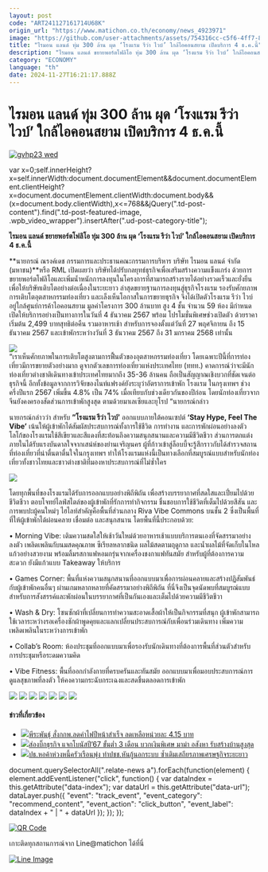 ```yaml
---
layout: post
code: "ART241127161714U68K"
origin_url: "https://www.matichon.co.th/economy/news_4923971"
image: "https://github.com/user-attachments/assets/754316cc-c5f6-4ff7-8ba5-1923569de16d"
title: "ไรมอน แลนด์ ทุ่ม 300 ล้าน ผุด ‘โรงแรม รีว่า ไวบ์’ ใกล้ไอคอนสยาม เปิดบริการ 4 ธ.ค.นี้"
description: "ไรมอน แลนด์ ขยายพอร์ตโฟลิโอ ทุ่ม 300 ล้าน ผุด ‘โรงแรม รีว่า ไวบ์’ ใกล้ไอคอนสยาม เปิดบริการ 4 ธ.ค.นี้"
category: "ECONOMY"
language: "th"
date: 2024-11-27T16:21:17.888Z
---
```


# ไรมอน แลนด์ ทุ่ม 300 ล้าน ผุด ‘โรงแรม รีว่า ไวบ์’ ใกล้ไอคอนสยาม เปิดบริการ 4 ธ.ค.นี้

[![](https://www.matichon.co.th/wp-content/uploads/2024/11/gvhp23-wed.jpg "gvhp23 wed")](https://www.matichon.co.th/wp-content/uploads/2024/11/gvhp23-wed.jpg)

var x=0;self.innerHeight?x=self.innerWidth:document.documentElement&&document.documentElement.clientHeight?x=document.documentElement.clientWidth:document.body&&(x=document.body.clientWidth),x<=768&&jQuery(".td-post-content").find(".td-post-featured-image, .wpb\_video\_wrapper").insertAfter(".ud-post-category-title");

**ไรมอน แลนด์ ขยายพอร์ตโฟลิโอ ทุ่ม 300 ล้าน ผุด ‘โรงแรม รีว่า ไวบ์’ ใกล้ไอคอนสยาม เปิดบริการ 4 ธ.ค.นี้**

**นายกรณ์ ณรงค์เดช กรรมการและประธานคณะกรรมการบริหาร บริษัท ไรมอน แลนด์ จำกัด (มหาชน)**หรือ RML เปิดเผยว่า บริษัทได้ปรับกลยุทธ์ธุรกิจเพื่อเสริมสร้างความแข็งแกร่ง ด้วยการขยายพอร์ตโฟลิโอและเพิ่มน้ำหนักการลงทุนในโครงการที่สามารถสร้างรายได้อย่างรวดเร็วและยั่งยืน เพื่อให้บริษัทเติบโตอย่างต่อเนื่องในระยะยาว ล่าสุดขยายฐานการลงทุนสู่ธุรกิจโรงแรม รองรับศักยภาพการเติบโตอุตสาหกรรมท่องเที่ยว และเล็งเห็นโอกาสในการขยายธุรกิจ จึงได้เปิดตัวโรงแรม รีว่า ไวบ์ อยู่ใกล้ศูนย์การค้าไอคอนสยาม มูลค่าโครงการ 300 ล้านบาท สูง 4 ชั้น จำนวน 59 ห้อง มีกำหนดเปิดให้บริการอย่างเป็นทางการในวันที่ 4 ธันวาคม 2567 พร้อม โปรโมชั่นพิเศษช่วงเปิดตัว ด้วยราคาเริ่มต้น 2,499 บาทสุทธิต่อคืน รวมอาหารเช้า สำหรับการจองตั้งแต่วันที่ 27 พฤศจิกายน ถึง 15 ธันวาคม 2567 และเข้าพักระหว่างวันที่ 3 ธันวาคม 2567 ถึง 31 มกราคม 2568 เท่านั้น

![](https://www.matichon.co.th/wp-content/uploads/2024/11/Korn-Narongdej_0-scaled.jpg)  
“เราเห็นศักยภาพในการเติบโตสูงตามการฟื้นตัวของอุตสาหกรรมท่องเที่ยว โดยเฉพาะปีนี้ที่การท่องเที่ยวมีการขยายตัวอย่างมาก ดูจากตัวเลขการท่องเที่ยวแห่งประเทศไทย (ททท.) คาดการณ์ว่าจะมีนักท่องเที่ยวต่างชาติเดินทางเข้าประเทศไทยมากถึง 35-36 ล้านคน ถือเป็นสัญญาณเชิงบวกที่ชัดเจนต่อธุรกิจนี้ อีกทั้งข้อมูลจากการวิจัยของไนท์แฟรงค์ยังระบุว่าอัตราการเข้าพัก โรงแรม ในกรุงเทพฯ ช่วงครึ่งปีแรก 2567 เพิ่มขึ้น 4.8% เป็น 74% เมื่อเทียบกับช่วงเดียวกันของปีก่อน โดยนักท่องเที่ยวจากจีนยังคงครองสัดส่วนการเข้าพักสูงสุด ตามด้วยมาเลเซียและยุโรป “นายกรณ์กล่าว

นายกรณ์กล่าวว่า สำหรับ **”โรงแรม รีว่า ไวบ์’** ออกแบบภายใต้คอนเซปต์ **‘Stay Hype, Feel The Vibe’** เน้นให้ผู้เข้าพักได้สัมผัสประสบการณ์ทั้งการใช้ชีวิต การทำงาน และการพักผ่อนอย่างลงตัว โลโก้ของโรงแรมใช้สีเขียวและสีแดงที่สะท้อนถึงความสนุกสนานและความมีชีวิตชีวา ส่วนการตกแต่งภายในได้รับแรงบันดาลใจจากเสน่ห์ของย่านเจริญนคร ผู้ที่ก้าวเข้าสู่ล็อบบี้จะรู้สึกราวกับได้สำรวจสถานที่ท่องเที่ยวที่น่าตื่นตาตื่นใจในกรุงเทพฯ ทำให้โรงแรมแห่งนี้เป็นทางเลือกที่สมบูรณ์แบบสำหรับนักท่องเที่ยวทั้งชาวไทยและชาวต่างชาติที่มองหาประสบการณ์ที่ไม่ซ้ำใคร

![](https://www.matichon.co.th/wp-content/uploads/2024/11/Lobby-Design_0-scaled.jpg)

โดยทุกพื้นที่ของโรงแรมได้รับการออกแบบอย่างพิถีพิถัน เพื่อสร้างบรรยากาศที่สดใสและเปี่ยมไปด้วยชีวิตชีวา ตอบโจทย์ไลฟ์สไตล์ของผู้เข้าพักที่รักการทำกิจกรรม ชื่นชอบการใช้ชีวิตที่เต็มไปด้วยสีสัน และการพบปะผู้คนใหม่ๆ ไฮไลท์สำคัญคือพื้นที่ส่วนกลาง Riva Vibe Commons บนชั้น 2 ซึ่งเป็นพื้นที่ที่ให้ผู้เข้าพักได้ผ่อนคลาย เชื่อมต่อ และสนุกสนาน โดยพื้นที่นี้ประกอบด้วย:

• Morning Vibe: เติมความสดใสให้เช้าวันใหม่ด้วยอาหารเช้าแบบบริการตนเองที่จัดสรรมาอย่างลงตัว เพลิดเพลินกับนมสดคุณภาพ ซีเรียลหลากชนิด ผลไม้สดตามฤดูกาล และน้ำผลไม้ที่จัดเก็บในโหลแก้วอย่างสวยงาม พร้อมลิ้มรสกาแฟหอมกรุ่นจากเครื่องชงกาแฟทันสมัย สำหรับผู้ที่ต้องการความสะดวก ยังมีแก้วแบบ Takeaway ให้บริการ

• Games Corner: พื้นที่แห่งความสนุกสนานที่ออกแบบมาเพื่อการผ่อนคลายและสร้างปฏิสัมพันธ์กับผู้เข้าพักคนอื่นๆ ผ่านเกมหลากหลายที่คัดสรรมาอย่างพิถีพิถัน ที่นี่จึงเป็นจุดนัดพบที่สมบูรณ์แบบสำหรับการสังสรรค์และพักผ่อนในบรรยากาศที่เป็นกันเองและเต็มไปด้วยความมีชีวิตชีวา

• Wash & Dry: โซนซักผ้าที่เปลี่ยนการทำความสะอาดเสื้อผ้าให้เป็นกิจกรรมที่สนุก ผู้เข้าพักสามารถใช้เวลาระหว่างรอเครื่องซักผ้าพูดคุยและแลกเปลี่ยนประสบการณ์กับเพื่อนร่วมเดินทาง เพิ่มความเพลิดเพลินในระหว่างการเข้าพัก

• Collab’s Room: ห้องประชุมที่ออกแบบมาเพื่อรองรับนักเดินทางที่ต้องการพื้นที่ส่วนตัวสำหรับการประชุมหรือระดมความคิด

• Vibe Fitness: พื้นที่ออกกำลังกายที่ครบครันและทันสมัย ออกแบบมาเพื่อมอบประสบการณ์การดูแลสุขภาพที่ลงตัว ให้คงความกระฉับกระเฉงและสดชื่นตลอดการเข้าพัก

![](https://www.matichon.co.th/wp-content/uploads/2024/11/Korn-Narongdej_2_0-scaled.jpg) ![](https://www.matichon.co.th/wp-content/uploads/2024/11/Lobby_0-scaled.jpg) ![](https://www.matichon.co.th/wp-content/uploads/2024/11/Riva-Vibe-Commons_0-scaled.jpg) ![](https://www.matichon.co.th/wp-content/uploads/2024/11/Riva-Vibe-Exterior_0-scaled.jpg) ![](https://www.matichon.co.th/wp-content/uploads/2024/11/Riva-Vibe-Room_0-scaled.jpg) ![](https://www.matichon.co.th/wp-content/uploads/2024/11/Riva-Vibe-Room_1_0-scaled.jpg) ![](https://www.matichon.co.th/wp-content/uploads/2024/11/Wash-_-Dry_0-scaled.jpg)

#### ข่าวที่เกี่ยวข้อง

*   [![](https://www.matichon.co.th/wp-content/uploads/2024/03/พีระพันธุ์-1.jpg)พีระพันธุ์ สั่งกกพ.ลดค่าไฟปีหน้าสำเร็จ ลดเหลือหน่วยละ 4.15 บาท](https://www.matichon.co.th/economy/news_4922491)
*   [![](https://www.matichon.co.th/wp-content/uploads/2024/11/gvhp14-wed.jpg)ส่องบิ๊กธุรกิจ แจกโบนัสปี’67 ขั้นต่ำ 3 เดือน บวกเงินพิเศษ มาม่า อสังหา รับสร้างบ้านสูงสุด](https://www.matichon.co.th/economy/news_4923757)
*   [![](https://www.matichon.co.th/wp-content/uploads/2024/11/728-345.jpg)ปธ.หอค้าห่วงหนี้ครัวเรือนพุ่ง ทำปชช.หันกู้นอกระบบ ซ้ำเติมเสถียรภาพเศรษฐกิจระยะยาว](https://www.matichon.co.th/economy/news_4923683)

document.querySelectorAll(".relate-news a").forEach(function(element) { element.addEventListener("click", function() { var dataIndex = this.getAttribute("data-index"); var dataUrl = this.getAttribute("data-url"); dataLayer.push({ "event": "track\_event", "event\_category": "recommend\_content", "event\_action": "click\_button", "event\_label": dataIndex + " | " + dataUrl }); }); });

[![QR Code](https://www.matichon.co.th/wp-content/uploads/2023/07/wob1371z.jpg)](https://lin.ee/ht0nDxX)

เกาะติดทุกสถานการณ์จาก Line@matichon ได้ที่นี่

[![Line Image](https://www.matichon.co.th/wp-content/uploads/2023/07/th.png)](https://lin.ee/ht0nDxX)